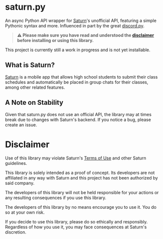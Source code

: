 # saturn.py
An async Python API wrapper for [Saturn](https://www.joinsaturn.com/)'s unofficial API, featuring a simple Pythonic syntax and more. Influenced in part by the great [discord.py](https://github.com/Rapptz/discord.py/).

> **:warning: Please make sure you have read and understood the [disclaimer](#disclaimer) before installing or using this library.**

This project is currently still a work in progress and is not yet installable.

## What is Saturn?
[Saturn](https://www.joinsaturn.com/) is a mobile app that allows high school students to submit their class schedules and automatically be placed in group chats for their classes, among other related features. 

## A Note on Stability
Given that saturn.py does not use an official API, the library may at times break due to changes with Saturn's backend. If you notice a bug, please create an issue.

# Disclaimer
Use of this library may violate Saturn's [Terms of Use](https://www.joinsaturn.com/terms-of-use) and other Saturn guidelines.

This library is solely intended as a proof of concept. Its developers are not affiliated in any way with Saturn and this project has not been authorized by said company.

The developers of this library will not be held responsible for your actions or any resulting consequences if you use this library.

The developers of this library by no means encourage you to use it. You do so at your own risk.

If you decide to use this library, please do so ethically and responsibly. Regardless of how you use it, you may face consequences at Saturn's discretion.
